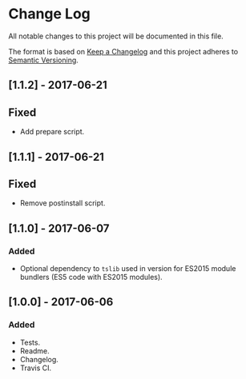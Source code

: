 # Change Log

All notable changes to this project will be documented in this file.

The format is based on [Keep a Changelog](http://keepachangelog.com/) 
and this project adheres to [Semantic Versioning](http://semver.org/).

## [1.1.2] - 2017-06-21

## Fixed

- Add prepare script.

## [1.1.1] - 2017-06-21

## Fixed

- Remove postinstall script.

## [1.1.0] - 2017-06-07

### Added

- Optional dependency to `tslib` used in version for ES2015 module bundlers
  (ES5 code with ES2015 modules).

## [1.0.0] - 2017-06-06

### Added

- Tests.
- Readme.
- Changelog.
- Travis CI.
